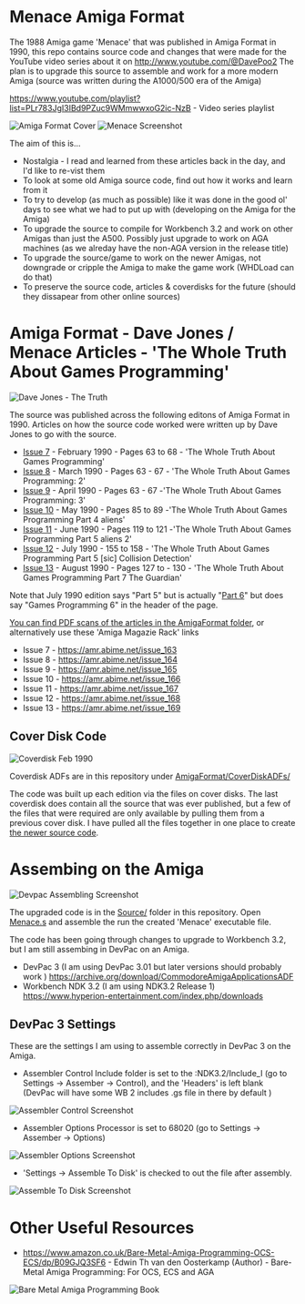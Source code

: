 # Menace Amiga Format

The 1988 Amiga game 'Menace' that was published in Amiga Format in 1990, this repo contains source code and changes that were made for the YouTube video series about it on http://www.youtube.com/@DavePoo2
 The plan is to upgrade this source to assemble and work for a more modern Amiga (source was written during the A1000/500 era of the Amiga)

https://www.youtube.com/playlist?list=PLr783JgI3IBd9PZuc9WMmwwxoG2ic-NzB - Video series playlist

![Amiga Format Cover](Images/AmigaFormatCover.png)
![Menace Screenshot](Images/MenaceScreenShot02.png)

The aim of this is...

* Nostalgia - I read and learned from these articles back in the day, and I'd like to re-vist them
* To look at some old Amiga source code, find out how it works and learn from it
* To try to develop (as much as possible) like it was done in the good ol' days to see what we had to put up with (developing on the Amiga for the Amiga)
* To upgrade the source to compile for Workbench 3.2 and work on other Amigas than just the A500. Possibly just upgrade to work on AGA machines (as we alreday have the non-AGA version in the release title)
* To upgrade the source/game to work on the newer Amigas, not downgrade or cripple the Amiga to make the game work (WHDLoad can do that)
* To preserve the source code, articles & coverdisks for the future (should they dissapear from other online sources)

# Amiga Format - Dave Jones / Menace Articles - 'The Whole Truth About Games Programming'

![Dave Jones - The Truth](Images/AmigaFormatArticleHeader.png)

The source was published across the following editons of Amiga Format in 1990. Articles on how the source code worked were written up by Dave Jones to go with the source.

* [Issue 7](AmigaFormat/AmigaFormat007-Feb90_DaveJonesLockerPart1.pdf) - February 1990 - Pages 63 to 68 - 'The Whole Truth About Games Programming'
* [Issue 8](AmigaFormat/AmigaFormat008-Mar90_DaveJonesLockerPart2.pdf) - March 1990 - Pages 63 - 67 - 'The Whole Truth About Games Programming: 2'
* [Issue 9](AmigaFormat/AmigaFormat009-Apr90_DaveJonesLockerPart3.pdf) - April 1990 - Pages 63 - 67 -'The Whole Truth About Games Programming: 3'
* [Issue 10](AmigaFormat/AmigaFormat010-May90_DaveJonesLockerPart4.pdf) - May 1990 - Pages 85 to 89 -'The Whole Truth About Games Programming Part 4 aliens'
* [Issue 11](AmigaFormat/AmigaFormat011-Jun90_DaveJonesLockerPart5.pdf) - June 1990 - Pages 119 to 121 -'The Whole Truth About Games Programming Part 5 aliens 2'
* [Issue 12](AmigaFormat/AmigaFormat012-Jul90_DaveJonesLockerPart6.pdf) - July 1990 - 155 to 158 - 'The Whole Truth About Games Programming Part 5 [sic] Collision Detection'
* [Issue 13](AmigaFormat/AmigaFormat013-Aug90_DaveJonesLockerPart7.pdf) - August 1990 - Pages 127 to - 130 - 'The Whole Truth About Games Programming Part 7 The Guardian'
 
Note that July 1990 edition says "Part 5" but is actually "[Part 6](AmigaFormat/AmigaFormat012-Jul90_DaveJonesLockerPart6.pdf)" but does say "Games Programming 6" in the header of the page.

 [You can find PDF scans of the articles in the AmigaFormat folder](AmigaFormat/), or alternatively use these 'Amiga Magazie Rack' links
* Issue 7 - https://amr.abime.net/issue_163
* Issue 8 - https://amr.abime.net/issue_164
* Issue 9 - https://amr.abime.net/issue_165
* Issue 10 - https://amr.abime.net/issue_166
* Issue 11 - https://amr.abime.net/issue_167
* Issue 12 - https://amr.abime.net/issue_168
* Issue 13 - https://amr.abime.net/issue_169

## Cover Disk Code

![Coverdisk Feb 1990](Images/Coverdisks/af07_1990_02_d1.jpg)

Coverdisk ADFs are in this repository under [AmigaFormat/CoverDiskADFs/](AmigaFormat/CoverDiskADFs)

The code was built up each edition via the files on cover disks.
The last coverdisk does contain all the source that was ever published, but a few of the files that were required are only available by pulling them from a previous cover disk.
I have pulled all the files together in one place to create [the newer source code](Source).

# Assembing on the Amiga

![Devpac Assembling Screenshot](Images/MenaceAssembedScreenShot.png)

The upgraded code is in the [Source/](Source) folder in this repository. Open [Menace.s](Source/Menace.s) and assemble the run the created 'Menace' executable file.

The code has been going through changes to upgrade to Workbench 3.2, but I am still assembing in DevPac on an Amiga.
* DevPac 3 (I am using DevPac 3.01 but later versions should probably work ) https://archive.org/download/CommodoreAmigaApplicationsADF
* Workbench NDK 3.2 (I am using NDK3.2 Release 1) https://www.hyperion-entertainment.com/index.php/downloads

## DevPac 3 Settings

These are the settings I am using to assemble correctly in DevPac 3 on the Amiga.

* Assembler Control Include folder is set to the :NDK3.2/Include_I (go to Settings -> Assember -> Control), and the 'Headers' is left blank (DevPac will have some WB 2 includes .gs file in there by default )

![Assembler Control Screenshot](Images/DevPac2_AssemblerControlSettings.png)

* Assembler Options Processor is set to 68020 (go to Settings -> Assember -> Options)

![Assembler Options Screenshot](Images/DevPac3_AssemberOptionsSettings.png)

* 'Settings -> Assemble To Disk' is checked to out the file after assembly.

![Assemble To Disk Screenshot](Images/DevPac3_AssembleToDisk.png)

# Other Useful Resources

* https://www.amazon.co.uk/Bare-Metal-Amiga-Programming-OCS-ECS/dp/B09GJQ3SF6 - Edwin Th van den Oosterkamp (Author) - Bare-Metal Amiga Programming: For OCS, ECS and AGA

![Bare Metal Amiga Programming Book](Images/BareMetalAmigaProgramming.jpg)




